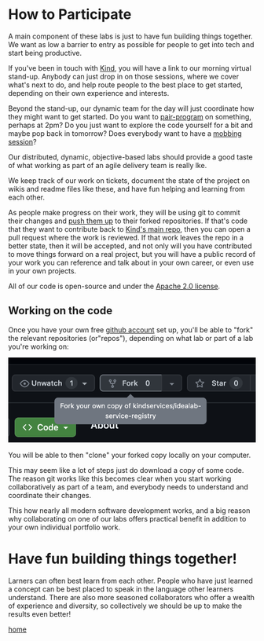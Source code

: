 # How to Participate

A main component of these labs is just to have fun building things together. We want as low a barrier to entry as possible for people to get into tech and start being productive.

If you've been in touch with [Kind](https://www.kindservices.co.uk), you will have a link to our morning virtual stand-up. Anybody can just drop in on those sessions, where we cover what's next to do, and help route people to the best place to get started, depending on their own experience and interests.

Beyond the stand-up, our dynamic team for the day will just coordinate how they might want to get started. Do you want to [pair-program](https://en.wikipedia.org/wiki/Pair_programming#:~:text=Pair%20programming%20is%20a%20software,two%20programmers%20switch%20roles%20frequently.) on something, perhaps at 2pm? Do you just want to explore the code yourself for a bit and maybe pop back in tomorrow? Does everybody want to have a [mobbing session](https://medium.com/bgl-tech/mobbing-vs-pair-programming-3eb1e387183d)?

Our distributed, dynamic, objective-based labs should provide a good taste of what working as part of an agile delivery team is really lke.

We keep track of our work on tickets, document the state of the project on wikis and readme files like these, and have fun helping and learning from each other.

As people make progress on their work, they will be using git to commit their changes and [push them up](https://docs.github.com/en/get-started/using-git/pushing-commits-to-a-remote-repository) to their forked repositories. If that's code that they want to contribute back to [Kind's main repo](https://github.com/kindservices), then you can open a pull request where the work is reviewed. If that work leaves the repo in a better state, then it will be accepted, and not only will you have contributed to move things forward on a real project, but you will have a public record of your work you can reference and talk about in your own career, or even use in your own projects.

All of our code is open-source and under the [Apache 2.0 license](https://www.apache.org/licenses/LICENSE-2.0). 

## Working on the code
Once you have your own free [github account](https://github.com) set up, you'll be able to "fork" the relevant repositories (or"repos"), depending on what lab or part of a lab you're working on:

![Fork](./imgs/fork.png)

You will be able to then "clone" your forked copy locally on your computer.

This may seem like a lot of steps just do download a copy of some code. The reason git works like this becomes clear when you start working collaboratively as part of a team, and everybody needs to understand and coordinate their changes.

This how nearly all modern software development works, and a big reason why collaborating on one of our labs offers practical benefit in addition to your own individual portfolio work.


# Have fun building things together!

Larners can often best learn from each other. People who have just learned a concept can be best placed to speak in the language other learners understand. There are also more seasoned collaborators who offer a wealth of experience and diversity, so collectively we should be up to make the results even better!

[home](./README.md)